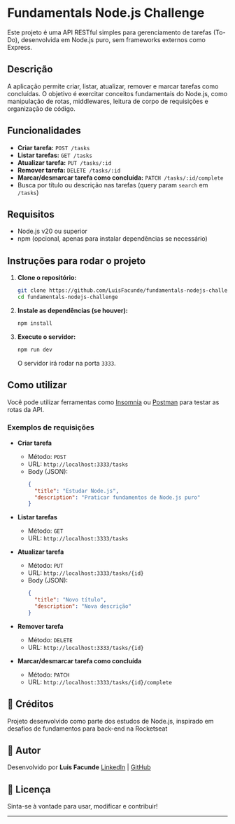 # Fundamentals Node.js Challenge

Este projeto é uma API RESTful simples para gerenciamento de tarefas (To-Do), desenvolvida em Node.js puro, sem frameworks externos como Express.

## Descrição

A aplicação permite criar, listar, atualizar, remover e marcar tarefas como concluídas. O objetivo é exercitar conceitos fundamentais do Node.js, como manipulação de rotas, middlewares, leitura de corpo de requisições e organização de código.

## Funcionalidades

- **Criar tarefa:** `POST /tasks`
- **Listar tarefas:** `GET /tasks`
- **Atualizar tarefa:** `PUT /tasks/:id`
- **Remover tarefa:** `DELETE /tasks/:id`
- **Marcar/desmarcar tarefa como concluída:** `PATCH /tasks/:id/complete`
- Busca por título ou descrição nas tarefas (query param `search` em `/tasks`)

## Requisitos

- Node.js v20 ou superior
- npm (opcional, apenas para instalar dependências se necessário)

## Instruções para rodar o projeto

1. **Clone o repositório:**
   ```sh
   git clone https://github.com/LuisFacunde/fundamentals-nodejs-challenge.git
   cd fundamentals-nodejs-challenge
   ```

2. **Instale as dependências (se houver):**
   ```sh
   npm install
   ```

3. **Execute o servidor:**
   ```sh
   npm run dev
   ```

   O servidor irá rodar na porta `3333`.

## Como utilizar

Você pode utilizar ferramentas como [Insomnia](https://insomnia.rest/) ou [Postman](https://www.postman.com/) para testar as rotas da API.

### Exemplos de requisições

- **Criar tarefa**
  - Método: `POST`
  - URL: `http://localhost:3333/tasks`
  - Body (JSON):
    ```json
    {
      "title": "Estudar Node.js",
      "description": "Praticar fundamentos de Node.js puro"
    }
    ```

- **Listar tarefas**
  - Método: `GET`
  - URL: `http://localhost:3333/tasks`

- **Atualizar tarefa**
  - Método: `PUT`
  - URL: `http://localhost:3333/tasks/{id}`
  - Body (JSON):
    ```json
    {
      "title": "Novo título",
      "description": "Nova descrição"
    }
    ```

- **Remover tarefa**
  - Método: `DELETE`
  - URL: `http://localhost:3333/tasks/{id}`

- **Marcar/desmarcar tarefa como concluída**
  - Método: `PATCH`
  - URL: `http://localhost:3333/tasks/{id}/complete`

## 📢 Créditos

Projeto desenvolvido como parte dos estudos de Node.js, inspirado em desafios de fundamentos para back-end na Rocketseat

## 👤 Autor

Desenvolvido por **Luis Facunde**
[LinkedIn](https://www.linkedin.com/in/luis-facunde/) | [GitHub](https://github.com/LuisFacunde)

## 📄 Licença

Sinta-se à vontade para usar, modificar e contribuir!

---
